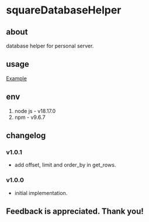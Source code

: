 # squareDatabaseHelper

## about

database helper for personal server.

## usage

[Example](./example.js)

## env

1. node js - v18.17.0
2. npm - v9.6.7

## changelog

### v1.0.1

- add offset, limit and order_by in get_rows.

### v1.0.0

- initial implementation.

## Feedback is appreciated. Thank you!
